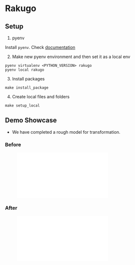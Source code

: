 # Rakugo

## Setup
1. pyenv

Install `pyenv`. Check [documentation](https://github.com/pyenv/pyenv)

2. Make new pyenv environment and then set it as a local env
```
pyenv virtualenv <PYTHON_VERSION> rakugo
pyenv local rakugo
```

3. Install packages
```
make install_package
```

4. Create local files and folders
```
make setup_local
```

## Demo Showcase
- We have completed a rough model for transformation.

### Before

<figure class="video_container">
  <iframe src="results/v1/rakugo_v1.mp4" frameborder="0" allowfullscreen="true">
</iframe>
</figure>

### After
<figure class="video_container">
  <iframe src="results/v1/rakugo_v1_final.mp4" frameborder="0" allowfullscreen="true">
</iframe>
</figure>
